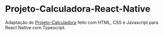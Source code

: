 # Projeto-Calculadora-React-Native
Adaptação do [Projeto-Calculadora](https://github.com/marcusmartinsxx/Projeto-Calculadora) feito com HTML, CSS e Javascript para React Native com Typescript.
